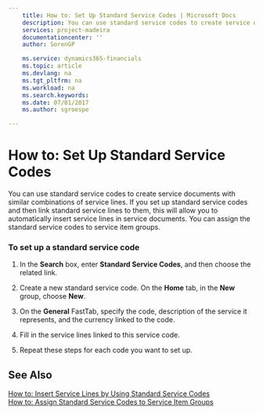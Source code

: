 ```yaml
---
    title: How to: Set Up Standard Service Codes | Microsoft Docs
    description: You can use standard service codes to create service documents with similar combinations of service lines. If you set up standard service codes and then link standard service lines to them, this will allow you to automatically insert service lines in service documents. You can assign the standard service codes to service item groups.
    services: project-madeira
    documentationcenter: ''
    author: SorenGP

    ms.service: dynamics365-financials
    ms.topic: article
    ms.devlang: na
    ms.tgt_pltfrm: na
    ms.workload: na
    ms.search.keywords:
    ms.date: 07/01/2017
    ms.author: sgroespe

---
```

# How to: Set Up Standard Service Codes
You can use standard service codes to create service documents with similar combinations of service lines. If you set up standard service codes and then link standard service lines to them, this will allow you to automatically insert service lines in service documents. You can assign the standard service codes to service item groups.  
  
### To set up a standard service code  
  
1.  In the **Search** box, enter **Standard Service Codes**, and then choose the related link.  
  
2.  Create a new standard service code. On the **Home** tab, in the **New** group, choose **New**.  
  
3.  On the **General** FastTab, specify the code, description of the service it represents, and the currency linked to the code.  
  
4.  Fill in the service lines linked to this service code.  
  
5.  Repeat these steps for each code you want to set up.  
  
## See Also  
 [How to: Insert Service Lines by Using Standard Service Codes](../how-to-insert-service-lines-by-using-standard-service-codes.md)   
 [How to: Assign Standard Service Codes to Service Item Groups](../how-to-assign-standard-service-codes-to-service-item-groups.md)